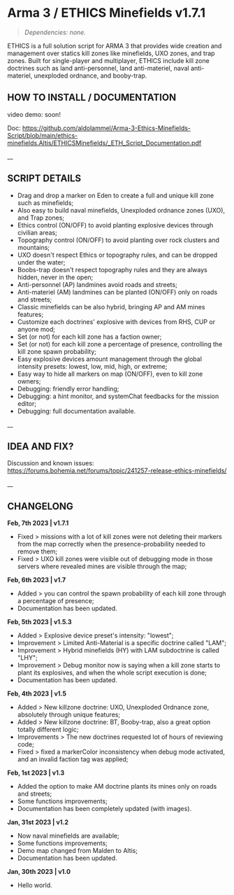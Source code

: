 # Arma 3 / ETHICS Minefields v1.7.1
>*Dependencies: none.*

ETHICS  is a full solution script for ARMA 3 that provides wide creation and management over statics kill zones like minefields, UXO zones, and trap zones. Built for single-player and multiplayer, ETHICS include kill zone doctrines such as land anti-personnel, land anti-materiel, naval anti-materiel, unexploded ordnance, and booby-trap.

## HOW TO INSTALL / DOCUMENTATION

video demo: soon!

Doc: https://github.com/aldolammel/Arma-3-Ethics-Minefields-Script/blob/main/ethics-minefields.Altis/ETHICSMinefields/_ETH_Script_Documentation.pdf

__

## SCRIPT DETAILS

- Drag and drop a marker on Eden to create a full and unique kill zone such as minefields;
- Also easy to build naval minefields, Unexploded ordnance zones (UXO), and Trap zones;
- Ethics control (ON/OFF) to avoid planting explosive devices through civilian areas;
- Topography control (ON/OFF) to avoid planting over rock clusters and mountains;
- UXO doesn't respect Ethics or topography rules, and can be dropped under the water;
- Boobs-trap doesn't respect topography rules and they are always hidden, never in the open;
- Anti-personnel (AP) landmines avoid roads and streets;
- Anti-materiel (AM) landmines can be planted (ON/OFF) only on roads and streets;
- Classic minefields can be also hybrid, bringing AP and AM mines features;
- Customize each doctrines' explosive with devices from RHS, CUP or anyone mod;
- Set (or not) for each kill zone has a faction owner;
- Set (or not) for each kill zone a percentage of presence, controlling the kill zone spawn probability; 
- Easy explosive devices amount management through the global intensity presets: lowest, low, mid, high, or extreme;
- Easy way to hide all markers on map (ON/OFF), even to kill zone owners;
- Debugging: friendly error handling;
- Debugging: a hint monitor, and systemChat feedbacks for the mission editor;
- Debugging: full documentation available.

__

## IDEA AND FIX?

Discussion and known issues: https://forums.bohemia.net/forums/topic/241257-release-ethics-minefields/

__

## CHANGELONG

**Feb, 7th 2023 | v1.7.1**

- Fixed > missions with a lot of kill zones were not deleting their markers from the map correctly when the presence-probability needed to remove them; 
- Fixed > UXO kill zones were visible out of debugging mode in those servers where revealed mines are visible through the map;

**Feb, 6th 2023 | v1.7**

- Added > you can control the spawn probability of each kill zone through a percentage of presence; 
- Documentation has been updated.

**Feb, 5th 2023 | v1.5.3**

- Added > Explosive device preset's intensity: "lowest";
- Improvement > Limited Anti-Material is a specific doctrine called "LAM";
- Improvement > Hybrid minefields (HY) with LAM subdoctrine is called "LHY";
- Improvement > Debug monitor now is saying when a kill zone starts to plant its explosives, and when the whole script execution is done;
- Documentation has been updated.

**Feb, 4th 2023 | v1.5**

- Added > New killzone doctrine: UXO, Unexploded Ordnance zone, absolutely through unique features;
- Added > New killzone doctrine: BT,  Booby-trap, also a great option totally different logic;
- Improvements > The new doctrines requested lot of hours of reviewing code; 
- Fixed > fixed a markerColor inconsistency when debug mode activated, and an invalid faction tag was applied;

**Feb, 1st 2023 | v1.3**

- Added the option to make AM doctrine plants its mines only on roads and streets;
- Some functions improvements;
- Documentation has been completely updated (with images).

**Jan, 31st 2023 | v1.2**

- Now naval minefields are available;
- Some functions improvements;
- Demo map changed from Malden to Altis;
- Documentation has been updated.

**Jan, 30th 2023 | v1.0**

- Hello world.
